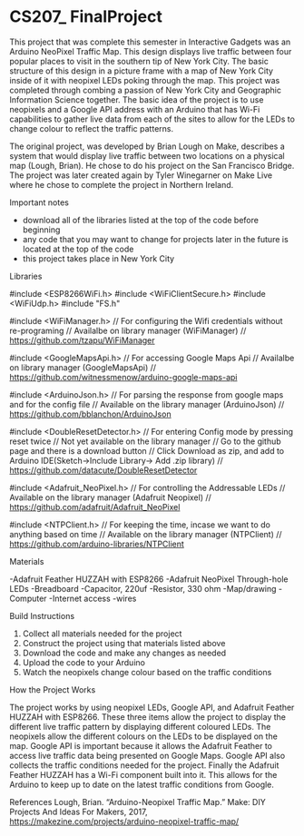# CS207_ FinalProject

This project that was complete this semester in Interactive Gadgets was an Arduino NeoPixel Traffic Map. This design displays live traffic between four popular places to visit in the southern tip of New York City. The basic structure of this design in a picture frame with a map of New York City inside of it with neopixel LEDs poking through the map. This project was completed through combing a passion of New York City and Geographic Information Science together. The basic idea of the project is to use neopixels and a Google API address with an Arduino that has Wi-Fi capabilities to gather live data from each of the sites to allow for the LEDs to change colour to reflect the traffic patterns. 

The original project, was developed by Brian Lough on Make, describes a system that would display live traffic between two locations on a physical map (Lough, Brian). He chose to do his project on the San Francisco Bridge. The project was later created again by Tyler Winegarner on Make Live where he chose to complete the project in Northern Ireland. 

Important notes 
- download all of the libraries listed at the top of the code before beginning
- any code that you may want to change for projects later in the future is located at the top of the code
- this project takes place in New York City 

Libraries

#include <ESP8266WiFi.h>
#include <WiFiClientSecure.h>
#include <WiFiUdp.h>
#include "FS.h"

#include <WiFiManager.h>
// For configuring the Wifi credentials without re-programing 
// Availalbe on library manager (WiFiManager)
// https://github.com/tzapu/WiFiManager

#include <GoogleMapsApi.h>
// For accessing Google Maps Api
// Availalbe on library manager (GoogleMapsApi)
// https://github.com/witnessmenow/arduino-google-maps-api

#include <ArduinoJson.h>
// For parsing the response from google maps and for the config file
// Available on the library manager (ArduinoJson)
// https://github.com/bblanchon/ArduinoJson

#include <DoubleResetDetector.h> 
// For entering Config mode by pressing reset twice
// Not yet available on the library manager
// Go to the github page and there is a download button
// Click Download as zip, and add to Arduino IDE(Sketch->Include Library-> Add .zip library)
// https://github.com/datacute/DoubleResetDetector

#include <Adafruit_NeoPixel.h>
// For controlling the Addressable LEDs
// Available on the library manager (Adafruit Neopixel)
// https://github.com/adafruit/Adafruit_NeoPixel

#include <NTPClient.h>
// For keeping the time, incase we want to do anything based on time
// Available on the library manager (NTPClient)
// https://github.com/arduino-libraries/NTPClient

 
Materials

-Adafruit Feather HUZZAH with ESP8266
-Adafruit NeoPixel Through-hole LEDs
-Breadboard
-Capacitor, 220uf 
-Resistor, 330 ohm
-Map/drawing 
-Computer 
-Internet access 
-wires

Build Instructions

1. Collect all materials needed for the project
2. Construct the project using that materials listed above
3. Download the code and make any changes as needed
4. Upload the code to your Arduino
5. Watch the neopixels change colour based on the traffic conditions 

How the Project Works 

The project works by using neopixel LEDs, Google API, and Adafruit Feather HUZZAH with ESP8266. These three items allow the project to display the different live traffic pattern by displaying different coloured LEDs. The neopixels allow the different colours on the LEDs to be displayed on the map. Google API is important because it allows the Adafruit Feather to access live traffic data being presented on Google Maps. Google API also collects the traffic conditions needed for the project. Finally the Adafruit Feather HUZZAH has a Wi-Fi component built into it. This allows for the Arduino to keep up to date on the latest traffic conditions from Google. 






References 
Lough, Brian. “Arduino-Neopixel Traffic Map.” Make: DIY Projects And Ideas For Makers, 2017, https://makezine.com/projects/arduino-neopixel-traffic-map/
